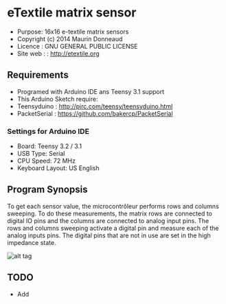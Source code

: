 # eTextile matrix sensor
- Purpose: 16x16 e-textile matrix sensors
- Copyright (c) 2014 Maurin Donneaud
- Licence : GNU GENERAL PUBLIC LICENSE
- Site web : : http://etextile.org

## Requirements
- Programed with Arduino IDE ans Teensy 3.1 support
- This Arduino Sketch require:
 - Teensyduino : http://pjrc.com/teensy/teensyduino.html
 - PacketSerial : https://github.com/bakercp/PacketSerial

### Settings for Arduino IDE
- Board:           Teensy 3.2 / 3.1
- USB Type:        Serial
- CPU Speed:       72 MHz
- Keyboard Layout: US English
 
## Program Synopsis
To get each sensor value, the microcontrôleur performs rows and columns sweeping. To do these measurements, the matrix rows are connected to digital IO pins and the columns are connected to analog input pins. The rows and columns sweeping activate a digital pin and measure each of the analog inputs pins. The digital pins that are not in use are set in the high impedance state.

![alt tag](http://etextile-summercamp.org/swatch-exchange/wp-content/uploads/2015/05/Matrix_011.png)

## TODO
- Add 
